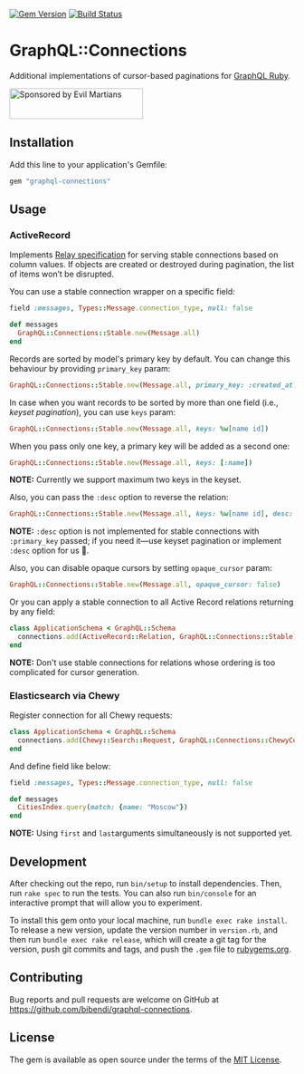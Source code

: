 [![Gem Version](https://badge.fury.io/rb/graphql-connections.svg)](https://badge.fury.io/rb/graphql-connections)
[![Build Status](https://travis-ci.org/bibendi/graphql-connections.svg?branch=master)](https://travis-ci.org/bibendi/graphql-connections)

# GraphQL::Connections

Additional implementations of cursor-based paginations for [GraphQL Ruby](https://graphql-ruby.org/).

<a href="https://evilmartians.com/?utm_source=graphql-connections">
<img src="https://evilmartians.com/badges/sponsored-by-evil-martians.svg" alt="Sponsored by Evil Martians" width="236" height="54"></a>

## Installation

Add this line to your application's Gemfile:

```ruby
gem "graphql-connections"
```

## Usage

### ActiveRecord

Implements [Relay specification](https://relay.dev/graphql/connections.htm) for serving stable connections based on column values.
If objects are created or destroyed during pagination, the list of items won’t be disrupted.

You can use a stable connection wrapper on a specific field:

```ruby
field :messages, Types::Message.connection_type, null: false

def messages
  GraphQL::Connections::Stable.new(Message.all)
end
```

Records are sorted by model's primary key by default. You can change this behaviour by providing `primary_key` param:

```ruby
GraphQL::Connections::Stable.new(Message.all, primary_key: :created_at)
```

In case when you want records to be sorted by more than one field (i.e., _keyset pagination_), you can use `keys` param:

```ruby
GraphQL::Connections::Stable.new(Message.all, keys: %w[name id])
```

When you pass only one key, a primary key will be added as a second one:

```ruby
GraphQL::Connections::Stable.new(Message.all, keys: [:name])
```

**NOTE:** Currently we support maximum two keys in the keyset.

Also, you can pass the `:desc` option to reverse the relation:

```ruby
GraphQL::Connections::Stable.new(Message.all, keys: %w[name id], desc: true)
```

**NOTE:** `:desc` option is not implemented for stable connections with `:primary_key` passed; if you need it—use keyset pagination or implement `:desc` option for us 🙂.

Also, you can disable opaque cursors by setting `opaque_cursor` param:

```ruby
GraphQL::Connections::Stable.new(Message.all, opaque_cursor: false)
```

Or you can apply a stable connection to all Active Record relations returning by any field:

```ruby
class ApplicationSchema < GraphQL::Schema
  connections.add(ActiveRecord::Relation, GraphQL::Connections::Stable)
end
```

**NOTE:** Don't use stable connections for relations whose ordering is too complicated for cursor generation.

### Elasticsearch via Chewy

Register connection for all Chewy requests:

```ruby
class ApplicationSchema < GraphQL::Schema
  connections.add(Chewy::Search::Request, GraphQL::Connections::ChewyConnection)
end
```

And define field like below:

```ruby
field :messages, Types::Message.connection_type, null: false

def messages
  CitiesIndex.query(match: {name: "Moscow"})
end
```

**NOTE:** Using `first` and `last`arguments simultaneously is not supported yet.

## Development

After checking out the repo, run `bin/setup` to install dependencies. Then, run `rake spec` to run the tests. You can also run `bin/console` for an interactive prompt that will allow you to experiment.

To install this gem onto your local machine, run `bundle exec rake install`. To release a new version, update the version number in `version.rb`, and then run `bundle exec rake release`, which will create a git tag for the version, push git commits and tags, and push the `.gem` file to [rubygems.org](https://rubygems.org).

## Contributing

Bug reports and pull requests are welcome on GitHub at https://github.com/bibendi/graphql-connections.

## License

The gem is available as open source under the terms of the [MIT License](https://opensource.org/licenses/MIT).

